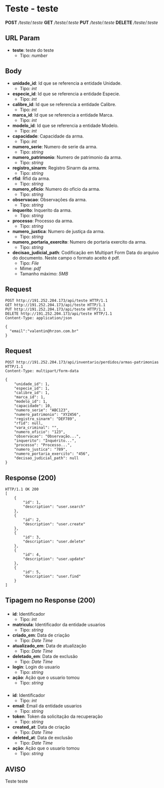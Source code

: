 # Teste - teste

**POST** */teste/:teste*
**GET** */teste/:teste*
**PUT** */teste/:teste*
**DELETE** */teste/:teste*

## URL Param

* **teste**: teste do teste
  * Tipo: *number* 

## Body

* **unidade_id**: Id que se referencia a entidade Unidade.
  * Tipo: *int*
* **especie_id**: Id que se referencia a entidade Especie.
  * Tipo: *int*
* **calibre_id**: Id que se referencia a entidade Calibre.
  * Tipo: *int*
* **marca_id**: Id que se referencia a entidade Marca.
  * Tipo: *int*
* **modelo_id**: Id que se referencia a entidade Modelo.
  * Tipo: *int*
* **capacidade**: Capacidade da arma.
  * Tipo: *int*
* **numero_serie**: Numero de serie da arma.
  * Tipo: *string*
* **numero_patrimonio**: Numero de patrimonio da arma.
  * Tipo: *string*
* **registro_sinarm**: Registro Sinarm da arma.
  * Tipo: *string*
* **rfid**: Rfid da arma.
  * Tipo: *string*
* **numero_oficio**: Numero do oficio da arma.
  * Tipo: *string*
* **observacao**: Observações da arma.
  * Tipo: *string*
* **inquerito**: Inquerito da arma.
  * Tipo: *string*
* **processo**: Processo da arma.
  * Tipo: *string*
* **numero_justica**: Numero de justiça da arma.
  * Tipo: *string*
* **numero_portaria_exercito**: Numero de portaria exercito da arma.
  * Tipo: *string*
* **decisao_judicial_path**: Codificação em Multipart Form Data do arquivo do documento. Neste campo o formato aceito é pdf.
  * Tipo: *File*
  * Mime: *pdf*
  * Tamanho máximo: *5MB*

## Request
```http
POST http://191.252.204.173/api/teste HTTP/1.1
GET http://191.252.204.173/api/teste HTTP/1.1
PUT http://191.252.204.173/api/teste HTTP/1.1
DELETE http://191.252.204.173/api/teste HTTP/1.1
Content-Type: application/json

{
  "email":"valentin@hrzon.com.br"
}
```

## Request
```http
POST http://191.252.204.173/api/inventario/perdidos/armas-patrimonias HTTP/1.1
Content-Type: multipart/form-data

{
    "unidade_id": 1,
    "especie_id": 1,
    "calibre_id": 1,
    "marca_id": 1,
    "modelo_id": 1,
    "capacidade": 10,
    "numero_serie": "ABC123",
    "numero_patrimonio": "XYZ456",
    "registro_sinarm": "DEF789",
    "rfid": null,
    "vara_criminal": "",
    "numero_oficio": "123",
    "observacao": "Observação...",
    "inquerito": "Inquérito...",
    "processo": "Processo...",
    "numero_justica": "789",
    "numero_portaria_exercito": "456",
    "decisao_judicial_path": null
}

```

## Response (200)

```http
HTTP/1.1 OK 200
[
    {
        "id": 1,
        "description": "user.search"
    },
    {
        "id": 2,
        "description": "user.create"
    },
    {
        "id": 3,
        "description": "user.delete"
    },
    {
        "id": 4,
        "description": "user.update"
    },
    {
        "id": 5,
        "description": "user.find"
    }
]

```

## Tipagem no Response (200)

### 
* **id**: Identificador
    * Tipo: *int*
* **matricula**: Identificador da entidade usuarios
    * Tipo: *string*
* **criado_em**: Data de criação
    * Tipo: *Date Time*
* **atualizado_em**: Data de atualização
    * Tipo: *Date Time*
* **deletado_em**: Data de exclusão
    * Tipo: *Date Time*
* **login**: Login do usuario
    * Tipo: *string*
* **ação**: Ação que o usuario tomou
    * Tipo: *string*


### 
* **id**: Identificador
    * Tipo: *int*
* **email**: Email da entidade usuarios
    * Tipo: *string*
* **token**: Token da solicitação da recuperação
    * Tipo: *string*
* **created_at**: Data de criação
    * Tipo: *Date Time*
* **deleted_at**: Data de exclusão
    * Tipo: *Date Time*
* **ação**: Ação que o usuario tomou
    * Tipo: *string*

## AVISO

Teste teste

